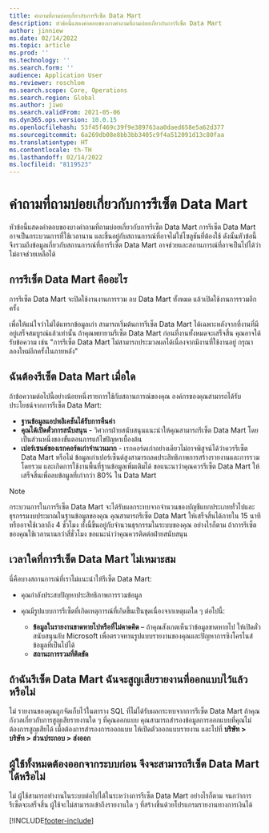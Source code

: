```yaml
---
title: คำถามที่ถามบ่อยเกี่ยวกับการรีเซ็ต Data Mart
description: หัวข้อนี้แสดงคําตอบของบางคําถามที่ถามบ่อยเกี่ยวกับการรีเซ็ต Data Mart
author: jinniew
ms.date: 02/14/2022
ms.topic: article
ms.prod: ''
ms.technology: ''
ms.search.form: ''
audience: Application User
ms.reviewer: roschlom
ms.search.scope: Core, Operations
ms.search.region: Global
ms.author: jiwo
ms.search.validFrom: 2021-05-06
ms.dyn365.ops.version: 10.0.15
ms.openlocfilehash: 53f45f469c39f9e389763aa0daed658e5a62d377
ms.sourcegitcommit: 6a269db08e8bb3bb3405c9f4a512091d13c80faa
ms.translationtype: HT
ms.contentlocale: th-TH
ms.lasthandoff: 02/14/2022
ms.locfileid: "8119523"
---
```

# <a name="data-mart-resets-faq"></a>คำถามที่ถามบ่อยเกี่ยวกับการรีเซ็ต Data Mart

หัวข้อนี้แสดงคําตอบของบางคําถามที่ถามบ่อยเกี่ยวกับการรีเซ็ต Data Mart การรีเซ็ต Data Mart อาจเป็นกระบวนการที่ใช้เวลานาน และขึ้นอยู่กับสถานการณ์ที่อาจไม่ใช่โซลูชันที่ต้องใช้ ดังนั้นหัวข้อนี้จึงรวมถึงข้อมูลเกี่ยวกับสถานการณ์ที่การรีเซ็ต Data Mart อาจช่วยและสถานการณ์ที่อาจเป็นไปได้ว่าไม่อาจช่วยเหลือได้

## <a name="what-is-a-data-mart-reset"></a>การรีเซ็ต Data Mart คืออะไร

การรีเซ็ต Data Mart จะปิดใช้งานงานการรวม ลบ Data Mart ทั้งหมด แล้วเปิดใช้งานการรวมอีกครั้ง

เพื่อให้แน่ใจว่าไม่ได้แทรกข้อมูลเก่า สามารถเริ่มต้นการรีเซ็ต Data Mart ได้เฉพาะหลังจากที่งานที่มีอยู่เสร็จสมบูรณ์แล้วเท่านั้น ถ้าคุณพยายามรีเซ็ต Data Mart ก่อนที่งานทั้งหมดจะเสร็จสิ้น คุณอาจได้รับข้อความ เช่น "การรีเซ็ต Data Mart ไม่สามารถประมวลผลได้เนื่องจากมีงานที่ใช้งานอยู่ กรุณาลองใหม่อีกครั้งในภายหลัง"

## <a name="when-do-i-have-to-do-a-data-mart-reset"></a>ฉันต้องรีเซ็ต Data Mart เมื่อใด

ถ้าข้อความต่อไปนี้อย่างน้อยหนึ่งรายการใช้กับสถานการณ์ของคุณ องค์กรของคุณสามารถได้รับประโยชน์จากการรีเซ็ต Data Mart:

- **ฐานข้อมูลแอปพลิเคชันได้รับการคืนค่า**
- **คุณได้เปิดตั๋วการสนับสนุน** - วิศวกรฝ่ายสนับสนุนแนะนำให้คุณสามารถรีเซ็ต Data Mart โดยเป็นส่วนหนึ่งของขั้นตอนการแก้ไขปัญหาเบื้องต้น
- **เปอร์เซนต์ของเรกคอร์ดเก่าจำนวนมาก** - เรกคอร์ดเก่าอย่างเดียวไม่อาจพิสูจน์ได้ว่าควรรีเซ็ต Data Mart หรือไม่ ข้อมูลเก่าเปอร์เซ็นต์สูงสามารถลดประสิทธิภาพการสร้างรายงานและการรวมโดยรวม และเกิดการใช้งานพื้นที่ฐานข้อมูลเพิ่มเติมได้ ขอแนะนาว่าคุณควรรีเซ็ต Data Mart ให้เสร็จสิ้นเพื่อลบข้อมูลที่เก่ากว่า 80% ใน Data Mart
 
> [!NOTE]
> กระบวนการในการรีเซ็ต Data Mart จะได้รับผลกระทบจากจํานวนของบัญชีแยกประเภททั่วไปและธุรกรรมงบประมาณในฐานข้อมูลของคุณ คุณสามารถรีเซ็ต Data Mart ให้เสร็จสิ้นได้ภายใน 15 นาที หรืออาจใช้เวลาถึง 4 ชั่วโมง ทั้งนี้ขึ้นอยู่กับจํานวนธุรกรรมในระบบของคุณ อย่างไรก็ตาม ถ้าการรีเซ็ตของคุณใช้เวลานานกว่าสี่ชั่วโมง ขอแนะนำว่าคุณควรติดต่อฝ่ายสนับสนุน
 
## <a name="when-is-a-data-mart-reset-inappropriate"></a>เวลาใดที่การรีเซ็ต Data Mart ไม่เหมาะสม

นี่คือบางสถานการณ์ที่เราไม่แนะนำให้รีเซ็ต Data Mart:

- คุณกำลังประสบปัญหาประสิทธิภาพการรวมข้อมูล
- คุณมีรูปแบบการรีเซ็ตที่เกิดเหตุการณ์ที่เกิดขึ้นเป็นชุดเนื่องจากเหตุผลใด ๆ ต่อไปนี้:

    - **ข้อมูลในรายงานขาดหายไปหรือที่ไม่คาดคิด** – ถ้าคุณสังเกตเห็นว่าข้อมูลขาดหายไป ให้เปิดตั๋วสนับสนุนกับ Microsoft เพื่อตรวจทานรูปแบบรายงานของคุณและปัญหาการซิงโครไนส์ข้อมูลที่เป็นไปได้
    - **สถานะการรวมที่ติดขัด**
   
## <a name="if-i-reset-the-data-mart-will-i-lose-reports-that-ive-already-designed"></a>ถ้าฉันรีเซ็ต Data Mart ฉันจะสูญเสียรายงานที่ออกแบบไว้แล้วหรือไม่

ไม่ รายงานของคุณถูกจัดเก็บไว้ในตาราง SQL ที่ไม่ได้รับผลกระทบจากการรีเซ็ต Data Mart ถ้าคุณกังวลเกี่ยวกับการสูญเสียรายงานใด ๆ ที่คุณออกแบบ คุณสามารถสำรองข้อมูลการออกแบบที่คุณไม่ต้องการสูญเสียได้ เมื่อต้องการสำรองการออกแบบ ให้เปิดตัวออกแบบรายงาน และไปที่ **บริษัท \> บริษัท \> ส่วนประกอบ \> ส่งออก**
 
## <a name="do-all-users-have-to-exit-the-system-before-i-can-reset-the-data-mart"></a>ผู้ใช้ทั้งหมดต้องออกจากระบบก่อน จึงจะสามารถรีเซ็ต Data Mart ได้หรือไม่

ไม่ ผู้ใช้สามารถทำงานในระบบต่อไปได้ในระหว่างการรีเซ็ต Data Mart อย่างไรก็ตาม จนกว่าการรีเซ็ตจะเสร็จสิ้น ผู้ใช้จะไม่สามารถเข้าถึงรายงานใด ๆ ที่สร้างขึ้นด้วยโปรแกรมรายงานทางการเงินได้

[!INCLUDE[footer-include](../../../includes/footer-banner.md)]
